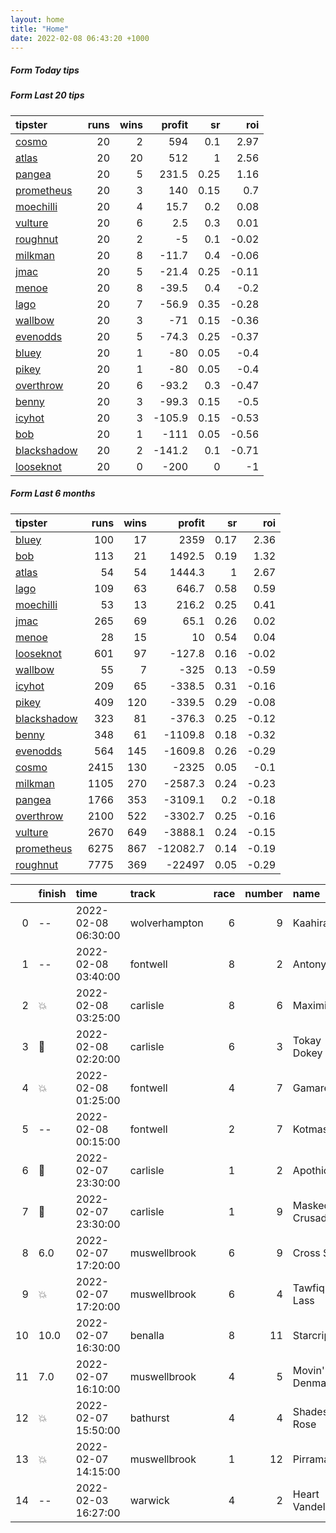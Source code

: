 ```yaml
---   
layout: home  
title: "Home"   
date: 2022-02-08 06:43:20 +1000  
---   
```



##### Form Today tips   

##### Form Last 20 tips   

| tipster                                                         |   runs |   wins |   profit |   sr |   roi |
|:----------------------------------------------------------------|-------:|-------:|---------:|-----:|------:|
| [cosmo](https://mrwayneo.github.io/tips/cosmo.html)             |     20 |      2 |    594   | 0.1  |  2.97 |
| [atlas](https://mrwayneo.github.io/tips/atlas.html)             |     20 |     20 |    512   | 1    |  2.56 |
| [pangea](https://mrwayneo.github.io/tips/pangea.html)           |     20 |      5 |    231.5 | 0.25 |  1.16 |
| [prometheus](https://mrwayneo.github.io/tips/prometheus.html)   |     20 |      3 |    140   | 0.15 |  0.7  |
| [moechilli](https://mrwayneo.github.io/tips/moechilli.html)     |     20 |      4 |     15.7 | 0.2  |  0.08 |
| [vulture](https://mrwayneo.github.io/tips/vulture.html)         |     20 |      6 |      2.5 | 0.3  |  0.01 |
| [roughnut](https://mrwayneo.github.io/tips/roughnut.html)       |     20 |      2 |     -5   | 0.1  | -0.02 |
| [milkman](https://mrwayneo.github.io/tips/milkman.html)         |     20 |      8 |    -11.7 | 0.4  | -0.06 |
| [jmac](https://mrwayneo.github.io/tips/jmac.html)               |     20 |      5 |    -21.4 | 0.25 | -0.11 |
| [menoe](https://mrwayneo.github.io/tips/menoe.html)             |     20 |      8 |    -39.5 | 0.4  | -0.2  |
| [lago](https://mrwayneo.github.io/tips/lago.html)               |     20 |      7 |    -56.9 | 0.35 | -0.28 |
| [wallbow](https://mrwayneo.github.io/tips/wallbow.html)         |     20 |      3 |    -71   | 0.15 | -0.36 |
| [evenodds](https://mrwayneo.github.io/tips/evenodds.html)       |     20 |      5 |    -74.3 | 0.25 | -0.37 |
| [bluey](https://mrwayneo.github.io/tips/bluey.html)             |     20 |      1 |    -80   | 0.05 | -0.4  |
| [pikey](https://mrwayneo.github.io/tips/pikey.html)             |     20 |      1 |    -80   | 0.05 | -0.4  |
| [overthrow](https://mrwayneo.github.io/tips/overthrow.html)     |     20 |      6 |    -93.2 | 0.3  | -0.47 |
| [benny](https://mrwayneo.github.io/tips/benny.html)             |     20 |      3 |    -99.3 | 0.15 | -0.5  |
| [icyhot](https://mrwayneo.github.io/tips/icyhot.html)           |     20 |      3 |   -105.9 | 0.15 | -0.53 |
| [bob](https://mrwayneo.github.io/tips/bob.html)                 |     20 |      1 |   -111   | 0.05 | -0.56 |
| [blackshadow](https://mrwayneo.github.io/tips/blackshadow.html) |     20 |      2 |   -141.2 | 0.1  | -0.71 |
| [looseknot](https://mrwayneo.github.io/tips/looseknot.html)     |     20 |      0 |   -200   | 0    | -1    |

##### Form Last 6 months   

| tipster                                                         |   runs |   wins |   profit |   sr |   roi |
|:----------------------------------------------------------------|-------:|-------:|---------:|-----:|------:|
| [bluey](https://mrwayneo.github.io/tips/bluey.html)             |    100 |     17 |   2359   | 0.17 |  2.36 |
| [bob](https://mrwayneo.github.io/tips/bob.html)                 |    113 |     21 |   1492.5 | 0.19 |  1.32 |
| [atlas](https://mrwayneo.github.io/tips/atlas.html)             |     54 |     54 |   1444.3 | 1    |  2.67 |
| [lago](https://mrwayneo.github.io/tips/lago.html)               |    109 |     63 |    646.7 | 0.58 |  0.59 |
| [moechilli](https://mrwayneo.github.io/tips/moechilli.html)     |     53 |     13 |    216.2 | 0.25 |  0.41 |
| [jmac](https://mrwayneo.github.io/tips/jmac.html)               |    265 |     69 |     65.1 | 0.26 |  0.02 |
| [menoe](https://mrwayneo.github.io/tips/menoe.html)             |     28 |     15 |     10   | 0.54 |  0.04 |
| [looseknot](https://mrwayneo.github.io/tips/looseknot.html)     |    601 |     97 |   -127.8 | 0.16 | -0.02 |
| [wallbow](https://mrwayneo.github.io/tips/wallbow.html)         |     55 |      7 |   -325   | 0.13 | -0.59 |
| [icyhot](https://mrwayneo.github.io/tips/icyhot.html)           |    209 |     65 |   -338.5 | 0.31 | -0.16 |
| [pikey](https://mrwayneo.github.io/tips/pikey.html)             |    409 |    120 |   -339.5 | 0.29 | -0.08 |
| [blackshadow](https://mrwayneo.github.io/tips/blackshadow.html) |    323 |     81 |   -376.3 | 0.25 | -0.12 |
| [benny](https://mrwayneo.github.io/tips/benny.html)             |    348 |     61 |  -1109.8 | 0.18 | -0.32 |
| [evenodds](https://mrwayneo.github.io/tips/evenodds.html)       |    564 |    145 |  -1609.8 | 0.26 | -0.29 |
| [cosmo](https://mrwayneo.github.io/tips/cosmo.html)             |   2415 |    130 |  -2325   | 0.05 | -0.1  |
| [milkman](https://mrwayneo.github.io/tips/milkman.html)         |   1105 |    270 |  -2587.3 | 0.24 | -0.23 |
| [pangea](https://mrwayneo.github.io/tips/pangea.html)           |   1766 |    353 |  -3109.1 | 0.2  | -0.18 |
| [overthrow](https://mrwayneo.github.io/tips/overthrow.html)     |   2100 |    522 |  -3302.7 | 0.25 | -0.16 |
| [vulture](https://mrwayneo.github.io/tips/vulture.html)         |   2670 |    649 |  -3888.1 | 0.24 | -0.15 |
| [prometheus](https://mrwayneo.github.io/tips/prometheus.html)   |   6275 |    867 | -12082.7 | 0.14 | -0.19 |
| [roughnut](https://mrwayneo.github.io/tips/roughnut.html)       |   7775 |    369 | -22497   | 0.05 | -0.29 |

|    | finish            | time                | track         |   race |   number | name            |   odds | tipster          |
|---:|:------------------|:--------------------|:--------------|-------:|---------:|:----------------|-------:|:-----------------|
|  0 | --                | 2022-02-08 06:30:00 | wolverhampton |      6 |        9 | Kaahira         |   6.5  | looseknot        |
|  1 | --                | 2022-02-08 03:40:00 | fontwell      |      8 |        2 | Antony          |   5.5  | pangea           |
|  2 | :boom:            | 2022-02-08 03:25:00 | carlisle      |      8 |        6 | Maximilian      |   6.5  | vulture,milkman  |
|  3 | :3rd_place_medal: | 2022-02-08 02:20:00 | carlisle      |      6 |        3 | Tokay Dokey     |   2.25 | evenodds,milkman |
|  4 | :boom:            | 2022-02-08 01:25:00 | fontwell      |      4 |        7 | Gamaret         |   2.6  | vulture,milkman  |
|  5 | --                | 2022-02-08 00:15:00 | fontwell      |      2 |        7 | Kotmask         |   2.5  | milkman          |
|  6 | :3rd_place_medal: | 2022-02-07 23:30:00 | carlisle      |      1 |        2 | Apothicaire     |  17    | overthrow        |
|  7 | :2nd_place_medal: | 2022-02-07 23:30:00 | carlisle      |      1 |        9 | Masked Crusader |   8    | vulture          |
|  8 | 6.0               | 2022-02-07 17:20:00 | muswellbrook  |      6 |        9 | Cross Step      |   4    | vulture,milkman  |
|  9 | :boom:            | 2022-02-07 17:20:00 | muswellbrook  |      6 |        4 | Tawfiq Lass     |   6.5  | pangea           |
| 10 | 10.0              | 2022-02-07 16:30:00 | benalla       |      8 |       11 | Starcrippa      |  26    | looseknot        |
| 11 | 7.0               | 2022-02-07 16:10:00 | muswellbrook  |      4 |        5 | Movin' Denman   |   7.5  | milkman          |
| 12 | :boom:            | 2022-02-07 15:50:00 | bathurst      |      4 |        4 | Shades Of Rose  |   1.6  | pangea,milkman   |
| 13 | :boom:            | 2022-02-07 14:15:00 | muswellbrook  |      1 |       12 | Pirrama         |  12    | cosmo,bluey      |
| 14 | --                | 2022-02-03 16:27:00 | warwick       |      4 |        2 | Heart Vandelay  |   3.2  | pangea,overthrow |